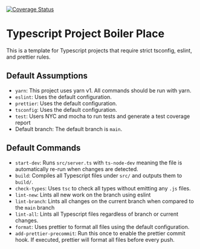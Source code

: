 [![Coverage Status](https://coveralls.io/repos/github/timolegros/node-pg-scheduler/badge.svg?branch=main)](https://coveralls.io/github/timolegros/node-pg-scheduler?branch=main)

# Typescript Project Boiler Place

This is a template for Typescript projects that require strict tsconfig, eslint, and prettier rules.

## Default Assumptions

- `yarn`: This project uses yarn v1. All commands should be run with yarn.
- `eslint`: Uses the default configuration.
- `prettier`: Uses the default configuration.
- `tsconfig`: Uses the default configuration.
- `test`: Users NYC and mocha to run tests and generate a test coverage report
- Default branch: The default branch is `main`.

## Default Commands

- `start-dev`: Runs `src/server.ts` with `ts-node-dev` meaning the file is automatically re-run when changes are detected.
- `build`: Compiles all Typescript files under `src/` and outputs them to `build/`.
- `check-types`: Uses `tsc` to check all types without emitting any `.js` files.
- `lint-new`: Lints all new work on the branch using eslint
- `lint-branch`: Lints all changes on the current branch when compared to the `main` branch
- `lint-all`: Lints all Typescript files regardless of branch or current changes.
- `format`: Uses prettier to format all files using the default configuration.
- `add-prettier-precommit`: Run this once to enable the prettier commit hook. If executed, prettier will format all files before every push.

